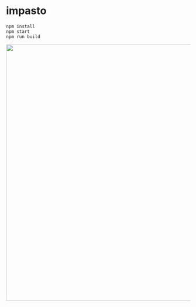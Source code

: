 <h1>impasto</h1>

    npm install
    npm start
    npm run build

<p align="center">
    <img width="700px" src="https://github.com/patakkpaint/blob/master/sample.png">
</p>
